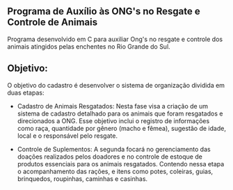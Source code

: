 ## Programa de Auxílio às ONG's no Resgate e Controle de Animais
Programa desenvolvido em C para auxiliar Ong's no resgate e controle dos animais atingidos pelas enchentes no Rio Grande do Sul.
## Objetivo:
O objetivo do cadastro é desenvolver o sistema de organização dividida em duas etapas:

- Cadastro de Animais Resgatados: Nesta fase visa a criação de um sistema de cadastro detalhado para os animais que foram resgatados e direcionados a ONG. Esse objetivo inclui o registro de informações como raça, quantidade por gênero (macho e fêmea), sugestão de idade, local e o responsável pelo resgate.

- Controle de Suplementos: A segunda focará no gerenciamento das doações realizados pelos doadores e no controle de estoque de produtos essenciais para os animais resgatados. Contendo nessa etapa o acompanhamento das rações, e itens como potes, coleiras, guias, brinquedos, roupinhas, caminhas e casinhas. 
